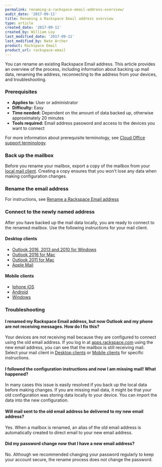 ```yaml
---
permalink: renaming-a-rackspace-email-address-overview/
audit_date: '2017-09-11'
title: Renaming a Rackspace Email address overview
type: article
created_date: '2017-09-11'
created_by: William Loy
last_modified_date: '2017-09-11'
last_modified_by: Nate Archer
product: Rackspace Email
product_url: rackspace-email
---
```


You can rename an existing Rackspace Email address. This article provides an overview of the process, including information about backing up mail data, renaming the address, reconnecting to the address from your devices, and troubleshooting. 

### Prerequisites

- **Applies to:** User or administrator
- **Difficulty:** Easy
- **Time needed:** Dependent on the amount of data backed up, otherwise approximately 20 minutes
- **Tools required:**  Email address password and access to the devices you want to connect

For more information about prerequisite terminology, see [Cloud Office support terminology](/how-to/cloud-office-support-terminology/).


### Back up the mailbox

Before you rename your mailbox, export a copy of the mailbox from your [local mail client](/how-to/cloud-office-support-terminology). Creating a copy ensures that you won't lose any data when making configuration changes.

### Rename the email address

For instructions, see [Rename a Rackspace Email address](/how-to/rename-a-rackspace-email-address)

### Connect to the newly named address

After you have backed up the mail data locally, you are ready to connect to the renamed mailbox. Use the following instructions for your mail client. 

#### Desktop clients

- [Outlook 2016, 2013 and 2010 for Windows](/how-to/configure-a-renamed-email-address-configuration-for-outlook-on-windows)
- [Outlook 2016 for Mac](/how-to/configure-a-renamed-email-address-configuration-for-outlook-2016-on-mac)
- [Outlook 2011 for Mac](/how-to/configure-a-renamed-email-address-configuration-for-outlook-2011-on-mac)
- [Apple Mail](/how-to/configure-a-renamed-email-address-configuration-for-apple-mail)

#### Mobile clients

- [Iphone iOS](/how-to/configure-a-renamed-email-address-on-iphone-iOS)
- [Android](/how-to/configure-a-renamed-email-address-configuration-for-android-mobile-phone)
- [Windows](/how-to/configure-a-renamed-email-address-configuration-for-windows-mobile-phone)

### Troubleshooting

#### I renamed my Rackspace Email address, but now Outlook and my phone are not receiving messages. How do I fix this?

Your devices are not receiving mail because they are configured to connect using the old email address. If you log in at [apps.rackspace.com](apps.rackspace.com) using the new email address, you can see that the mailbox is still receiving mail. Select your mail client in [Desktop clients](#desktop-clients) or [Mobile clients](#mobile-clients) for specific instructions.

#### I followed the configuration instructions and now I am missing mail! What happened?

In many cases this issue is easily resolved if you back up the local data before making changes. If you are missing mail data, it might be that your old configuration was storing data locally to your device. You can import the data into the new configuration.

#### Will mail sent to the old email address be delivered to my new email address?

Yes. When a mailbox is renamed, an alias of the old email address is automatically created to direct email to your new email address.

#### Did my password change now that I have a new email address?

No. Although we recommended changing your password regularly to keep your account secure, the rename process does not change the password.



